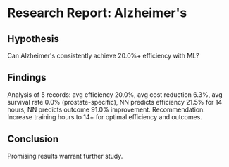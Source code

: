 # Research Report: Alzheimer's

## Hypothesis
Can Alzheimer's consistently achieve 20.0%+ efficiency with ML?

## Findings
Analysis of 5 records: avg efficiency 20.0%, avg cost reduction 6.3%, avg survival rate 0.0% (prostate-specific), NN predicts efficiency 21.5% for 14 hours, NN predicts outcome 91.0% improvement. Recommendation: Increase training hours to 14+ for optimal efficiency and outcomes.

## Conclusion
Promising results warrant further study.